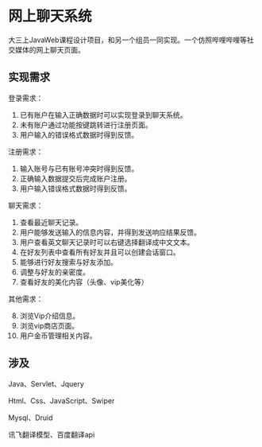 # 网上聊天系统

大三上JavaWeb课程设计项目，和另一个组员一同实现。一个仿照哔哩哔哩等社交媒体的网上聊天页面。

## 实现需求

登录需求：

1. 已有账户在输入正确数据时可以实现登录到聊天系统。
2. 未有账户通过功能按键跳转进行注册页面。
3. 用户输入的错误格式数据时得到反馈。

注册需求：

1. 输入账号与已有账号冲突时得到反馈。
2. 正确输入数据提交后完成账户注册。
3. 用户输入错误格式数据时得到反馈。

聊天需求：

1. 查看最近聊天记录。
2. 用户能够发送输入的信息内容，并得到发送响应结果反馈。
3. 用户查看英文聊天记录时可以右键选择翻译成中文文本。
4. 在好友列表中查看所有好友并且可以创建会话窗口。
5. 能够进行好友搜索与好友添加。
6. 调整与好友的亲密度。
7. 查看好友的美化内容（头像、vip美化等）

其他需求：

8. 浏览Vip介绍信息。
9. 浏览vip商店页面。
10. 用户金币管理相关内容。

## 涉及

Java、Servlet、Jquery

Html、Css、JavaScript、Swiper

Mysql、Druid

讯飞翻译模型、百度翻译api
